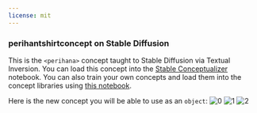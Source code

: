 ```yaml
---
license: mit
---
```

### perihantshirtconcept on Stable Diffusion
This is the `<perihana>` concept taught to Stable Diffusion via Textual Inversion. You can load this concept into the [Stable Conceptualizer](https://colab.research.google.com/github/huggingface/notebooks/blob/main/diffusers/stable_conceptualizer_inference.ipynb) notebook. You can also train your own concepts and load them into the concept libraries using [this notebook](https://colab.research.google.com/github/huggingface/notebooks/blob/main/diffusers/sd_textual_inversion_training.ipynb).

Here is the new concept you will be able to use as an `object`:
![<perihana> 0](https://huggingface.co/sd-concepts-library/perihantshirtconcept/resolve/main/concept_images/1.jpeg)
![<perihana> 1](https://huggingface.co/sd-concepts-library/perihantshirtconcept/resolve/main/concept_images/2.jpeg)
![<perihana> 2](https://huggingface.co/sd-concepts-library/perihantshirtconcept/resolve/main/concept_images/3.jpeg)

